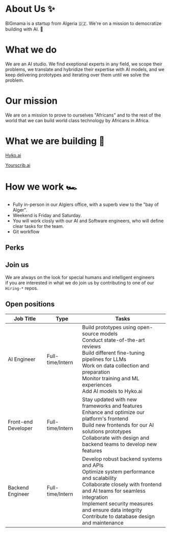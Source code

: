 # About Us ✨

BIGmama is a startup from Algeria 🇩🇿. We're on a mission to democratize building with AI. 🤖

# What we do 

We are an AI studio. We find exeptional experts in any field, we scope their problems, we translate and hybridize their expertise with AI models, and we keep delivering prototypes and iterating over them until we solve the problem.

# Our mission

We are on a mission to prove to ourselves "Africans" and to the rest of the world that we can build world class technology by Africans in Africa.

# What we are building 💪

[Hyko.ai](https://hyko.ai)

[Yourscrib.ai](https://yourscrib.ai)

# How we work 🏎 

- Fully in-person in our Algiers office, with a superb view to the "bay of Alger".
- Weekend is Friday and Saturday.
- You will work closly with our AI and Software engineers, who will define clear tasks for the team.
- Git workflow

## Perks


## Join us

We are always on the look for special humans and intelligent engineers                                   
if you are interested in what we do join us by contributing to one of our `Hiring-*` repos. 

## Open positions

| Job Title           | Type               | Tasks                                          |
|---------------------|--------------------|------------------------------------------------|
| AI Engineer         | Full-time/Intern   | Build prototypes using open-source models<br> Conduct state-of-the-art reviews<br> Build different fine-tuning pipelines for LLMs<br> Work on data collection and preparation<br> Monitor training and ML experiences<br> Add AI models to Hyko.ai |
| Front-end Developer | Full-time/Intern   | Stay updated with new frameworks and features<br> Enhance and optimize our platform's frontend<br> Build new frontends for our AI solutions prototypes<br> Collaborate with design and backend teams to develop new features |
| Backend Engineer    | Full-time/Intern   |  Develop robust backend systems and APIs<br> Optimize system performance and scalability<br> Collaborate closely with frontend and AI teams for seamless integration<br> Implement security measures and ensure data integrity<br> Contribute to database design and maintenance |